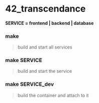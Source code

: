 # 42_transcendance

#### SERVICE = frontend | backend | database

### make
>build and start all services

### make SERVICE
>build and start the service

### make SERVICE_dev
>build the container and attach to it
